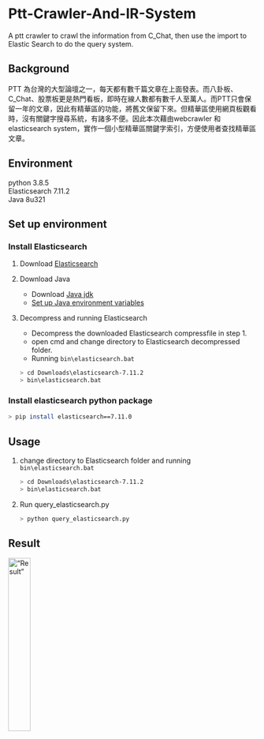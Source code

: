 # Ptt-Crawler-And-IR-System
A ptt crawler to crawl the information from C_Chat, then use the import to Elastic Search to do the query system.

## Background
PTT 為台灣的大型論壇之一，每天都有數千篇文章在上面發表。而八卦板、C_Chat、股票板更是熱門看板，即時在線人數都有數千人至萬人。而PTT只會保留一年的文章，因此有精華區的功能，將舊文保留下來。但精華區使用網頁板觀看時，沒有關鍵字搜尋系統，有諸多不便。因此本次藉由webcrawler 和elasticsearch system，實作一個小型精華區關鍵字索引，方便使用者查找精華區文章。

## Environment
python 3.8.5<br>
Elasticsearch 7.11.2<br>
Java 8u321

## Set up environment
### Install Elasticsearch
1. Download [Elasticsearch](https://www.elastic.co/downloads/past-releases/elasticsearch-7-11-2)
2. Download Java
   * Download [Java jdk](https://www.oracle.com/java/technologies/downloads/#java8-windows)
   * [Set up Java environment variables](https://www.kjnotes.com/devtools/35)
3. Decompress and running Elasticsearch 
   * Decompress the downloaded Elasticsearch compressfile in step 1.
   * open cmd and change directory to Elasticsearch decompressed folder.
   * Running `bin\elasticsearch.bat`

    ```bash 
    > cd Downloads\elasticsearch-7.11.2
    > bin\elasticsearch.bat
    ```
### Install elasticsearch python package
```bash
> pip install elasticsearch==7.11.0
```
    
## Usage
1. change directory to Elasticsearch folder and running `bin\elasticsearch.bat`
    ```bash 
    > cd Downloads\elasticsearch-7.11.2
    > bin\elasticsearch.bat
    ```
2. Run query_elasticsearch.py
     ```bash 
    > python query_elasticsearch.py
    ```
## Result
<img src="https://user-images.githubusercontent.com/83528766/204094273-18c5ec85-b711-47b8-aeb8-27d494342455.png" alt= “Result” width="30%" height="30%">
